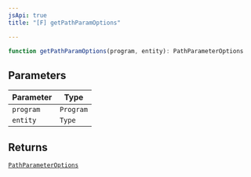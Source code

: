 ```yaml
---
jsApi: true
title: "[F] getPathParamOptions"

---
```

```ts
function getPathParamOptions(program, entity): PathParameterOptions
```

## Parameters

| Parameter | Type |
| ------ | ------ |
| `program` | `Program` |
| `entity` | `Type` |

## Returns

[`PathParameterOptions`](../interfaces/PathParameterOptions.md)
